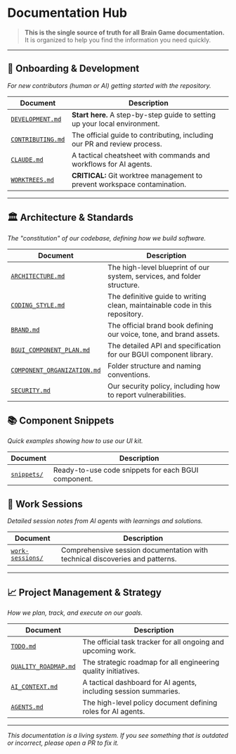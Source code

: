# Documentation Hub

> **This is the single source of truth for all Brain Game documentation.** It is organized to help you find the information you need quickly.

---

## 🚀 Onboarding & Development
*For new contributors (human or AI) getting started with the repository.*

| Document | Description |
|---|---|
| [`DEVELOPMENT.md`](./DEVELOPMENT.md) | **Start here.** A step-by-step guide to setting up your local environment. |
| [`CONTRIBUTING.md`](../.github/CONTRIBUTING.md) | The official guide to contributing, including our PR and review process. |
| [`CLAUDE.md`](./CLAUDE.md) | A tactical cheatsheet with commands and workflows for AI agents. |
| [`WORKTREES.md`](./WORKTREES.md) | **CRITICAL:** Git worktree management to prevent workspace contamination. |

---

## 🏛️ Architecture & Standards
*The "constitution" of our codebase, defining how we build software.*

| Document | Description |
|---|---|
| [`ARCHITECTURE.md`](./ARCHITECTURE.md) | The high-level blueprint of our system, services, and folder structure. |
| [`CODING_STYLE.md`](./CODING_STYLE.md) | The definitive guide to writing clean, maintainable code in this repository. |
| [`BRAND.md`](./BRAND.md) | The official brand book defining our voice, tone, and brand assets. |
| [`BGUI_COMPONENT_PLAN.md`](./BGUI_COMPONENT_PLAN.md) | The detailed API and specification for our BGUI component library. |
| [`COMPONENT_ORGANIZATION.md`](./COMPONENT_ORGANIZATION.md) | Folder structure and naming conventions. |
| [`SECURITY.md`](../.github/SECURITY.md) | Our security policy, including how to report vulnerabilities. |

## 📚 Component Snippets
*Quick examples showing how to use our UI kit.*

| Document | Description |
|---|---|
| [`snippets/`](./snippets) | Ready-to-use code snippets for each BGUI component. |

## 📝 Work Sessions
*Detailed session notes from AI agents with learnings and solutions.*

| Document | Description |
|---|---|
| [`work-sessions/`](./work-sessions) | Comprehensive session documentation with technical discoveries and patterns. |

---

## 📈 Project Management & Strategy
*How we plan, track, and execute on our goals.*

| Document | Description |
|---|---|
| [`TODO.md`](./TODO.md) | The official task tracker for all ongoing and upcoming work. |
| [`QUALITY_ROADMAP.md`](./QUALITY_ROADMAP.md) | The strategic roadmap for all engineering quality initiatives. |
| [`AI_CONTEXT.md`](./AI_CONTEXT.md) | A tactical dashboard for AI agents, including session summaries. |
| [`AGENTS.md`](./AGENTS.md) | The high-level policy document defining roles for AI agents. |

---

*This documentation is a living system. If you see something that is outdated or incorrect, please open a PR to fix it.* 
